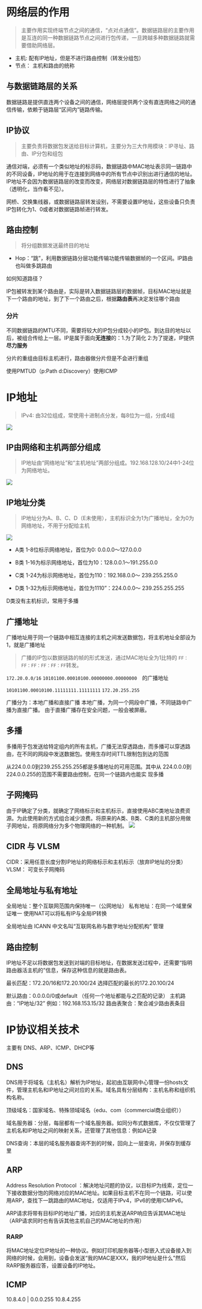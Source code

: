 # 网络层的作用
> 主要作用实现终端节点之间的通信，“点对点通信”。数据链路层的主要作用是互连的同一种数据链路节点之间进行包传递，一旦跨越多种数据链路就需要借助网络层。

- 主机: 配有IP地址，但是不进行路由控制（转发分组包）
- 节点： 主机和路由的统称

## 与数据链路层的关系
数据链路是提供直连两个设备之间的通信，网络层提供两个没有直连网络之间的通信传输，依赖于链路层“区间内”链路传输。


## IP协议

> 主要负责将数据包发送给目标计算机，主要分为三大作用模块：IP寻址、路由、IP分包和组包

通信对端，必须有一个类似地址的标示码，数据链路中MAC地址表示同一链路中的不同设备，IP地址的用于在连接到网络中的所有节点中识别出进行通信的地址。IP地址不会因为数据链路层的改变而改变，网络层对数据链路层的特性进行了抽象（透明化，当作看不见）。

网桥、交换集线器，或数据链路层转发设别，不需要设置IP地址，这些设备只负责IP包转化为1、0或者对数据链路帧进行转发。

## 路由控制
> 将分组数据发送最终目的地址

- Hop：“跳”，利用数据链路分层功能传输功能传输数据帧的一个区间。IP路由也叫做多跳路由

如何知道路径？

IP包被转发到某个路由是，实际是转入数据链路层的数据帧，目标MAC地址就是下一个路由的地址，到了下一个路由之后，根据**路由表**再决定发往哪个路由

### 分片

不同数据链路的MTU不同，需要将较大的IP包分成较小的IP包。到达目的地址以后，被组合传给上一层。IP是属于面向**无连接**的：1.为了简化 2:为了提速，IP提供**尽力服务**

分片的重组由目标主机进行，路由器做分片但是不会进行重组

使用PMTUD（p:Path d:Discovery）使用ICMP

# IP地址
> IPv4: 由32位组成，常使用十进制点分发，每8位为一组，分成4组

![](media/15404496897560.jpg)

## IP由网络和主机两部分组成
> IP地址由“网络地址”和“主机地址”两部分组成。192.168.128.10/24中1-24位为网络地址。

![](media/15404500921895.jpg)

## IP地址分类
> IP地址分为A、B、C、D（E未使用），主机标识全为1为广播地址，全为0为网络地址，不用于分配给主机

![](media/15404502270253.jpg)

- A类
1-8位标示网络地址，首位为0: 0.0.0.0～127.0.0.0

- B类
1-16为标示网络地址，首位为10：128.0.0.1～191.255.0.0

- C类
1-24为标示网络地址，首位为110：192.168.0.0～ 239.255.255.0

- D类
1-32为标示网络地址，首位为1110”：224.0.0.0～ 239.255.255.255

D类没有主机标识，常用于多播

## 广播地址
广播地址用于同一个链路中相互连接的主机之间发送数据包，将主机地址全部设为1，就是广播地址

>广播的IP包以数据链路的帧的形式发送，通过MAC地址全为1比特的 `FF：FF：FF：FF：FF：FF`转发。

`172.20.0.0/16`
`10101100.00010100.00000000.00000000`　的广播地址

`10101100.00010100.11111111.11111111`
`172.20.255.255`

广播分为：本地广播和直接广播
本地广播，为同一个网段中广播，不同链路中广播为直接广播。
由于直播广播存在安全问题，一般会被屏蔽。


## 多播
多播用于包发送给特定组内的所有主机，广播无法穿透路由，而多播可以穿透路由，在不同的网段中发送数据包。使用生存时间TTL限制包到达的范围

从224.0.0.0到239.255.255.255都是多播地址的可用范围。其中从 224.0.0.0到224.0.0.255的范围不需要路由控制，在同一个链路内也能实 现多播

## 子网掩码

由于IP确定了分类，就确定了网络标示和主机标示，直接使用ABC类地址浪费资源。为此使用新的方式组合减少浪费。将原来的A类、B类、C类的主机部分用做子网地址，将原网络分为多个物理网络的一种机制。
![](media/15405227759884.jpg)

## CIDR 与 VLSM
CIDR：采用任意长度分割IP地址的网络标示和主机标示（放弃IP地址的分类）
VLSM： 可变长子网掩码

## 全局地址与私有地址
全局地址：整个互联网范围内保持唯一（公网地址）
私有地址：在同一个域里保证唯一
使用NAT可以将私有IP与全局IP转换

全局地址由 ICANN 中文名叫“互联网名称与数字地址分配机构” 管理

## 路由控制

IP地址不足以将数据包发送到对端的目标地址，在数据发送过程中，还需要“指明路由器活主机的”信息，保存这种信息的就是路由表。

最长匹配：172.20/16和172.20.100/24 选择匹配的最长的172.20.100/24

默认路由：0.0.0.0/0或default （任何一个地址都能与之匹配的记录）
主机路由：“IP地址/32” 例如：192.168.153.15/32
路由表聚合：聚合减少路由表条目



# IP协议相关技术
主要有 DNS、ARP、ICMP、DHCP等

## DNS
DNS用于将域名（主机名）解析为IP地址，起初由互联网中心管理一份hosts文件，管理主机名和IP地址之间对应的关系。域名具有分层结构：主机名称和组织机构名称。

顶级域名：国家域名、特殊领域域名（edu、com（commercial商业组织））

域名服务器：分层，每层都有一个域名服务器。如同分布式数据库，不仅仅管理了主机名和IP地址之间的映射关系，还管理了其他信息：例如A记录

DNS查询：本层的域名服务器查询不到的时候，回向上一层查询，并保存到缓存里


## ARP

Address Resolution Protocol ：解决地址问题的协议，以目标IP为线索，定位一下接收数据分饱的网络对应的MAC地址。如果目标主机不在同一个链路，可以使用ARP，查找下一跳路由的MAC地址，仅适用于IPv4，IPv6的使用ICMPv6。

ARP请求将带有目标IP的地址广播，对应的主机发送ARP响应告诉其MAC地址（ARP请求同时也有告诉其他主机自己的MAC地址的作用）

### RARP
将MAC地址定位IP地址的一种协议。例如打印机服务器等小型嵌入式设备接入到网络的时候，会用到，设备会发送“我的MAC是XXX，我的IP地址是什么”然后RARP服务器应答，设置设备的IP地址。

## ICMP

10.8.4.0 | 0.0.0.255
10.8.4.255












